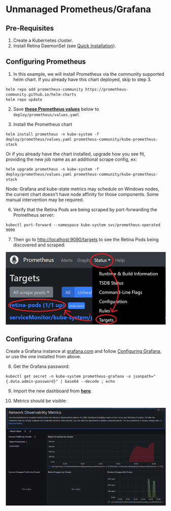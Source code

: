 # Unmanaged Prometheus/Grafana
<!-- markdownlint-disable MD029 -->

## Pre-Requisites

1. Create a Kubernetes cluster.
2. Install Retina DaemonSet (see [Quick Installation](./setup.md)).

## Configuring Prometheus

1. In this example, we will install Prometheus via the community supported helm chart. If you already have this chart deployed, skip to step 3.

  ```shell
  helm repo add prometheus-community https://prometheus-community.github.io/helm-charts
  helm repo update
  ```

2. Save **[these Prometheus values](https://github.com/microsoft/retina/blob/main/deploy/prometheus/values.yaml)** below to `deploy/prometheus/values.yaml`



3. Install the Prometheus chart

  ```shell
  helm install prometheus -n kube-system -f deploy/prometheus/values.yaml prometheus-community/kube-prometheus-stack
  ```

Or if you already have the chart installed, upgrade how you see fit, providing the new job name as an additional scrape config, ex:

  ```shell
  helm upgrade prometheus -n kube-system -f deploy/prometheus/values.yaml prometheus-community/kube-prometheus-stack
  ```

Node: Grafana and kube-state metrics may schedule on Windows nodes, the current chart doesn't have node affinity for those components. Some manual intervention may be required.


6. Verify that the Retina Pods are being scraped by port-forwarding the Prometheus server:

  ```shell
  kubectl port-forward --namespace kube-system svc/prometheus-operated 9090
  ```

7. Then go to [http://localhost:9090/targets](http://localhost:9090/targets) to see the Retina Pods being discovered and scraped:

![alt text](img/prometheus-retina-pods.png)

## Configuring Grafana


Create a Grafana instance at [grafana.com](https://www.grafana.com) and follow [Configuring Grafana](./grafana.md), or use the one installed from above.

8. Get the Grafana password:

```shell
kubectl get secret -n kube-system prometheus-grafana -o jsonpath="{.data.admin-password}" | base64 --decode ; echo
```

9. Import the new dashboard from **[here](https://grafana.com/grafana/dashboards/18814/)**.

10. Metrics should be visible:

![alt text](img/grafana-dashboard-metrics.png)
